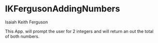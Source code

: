 # IKFergusonAddingNumbers

Isaiah Keith Ferguson

This App. will prompt the user for 2 integers and will return an out the total of both numbers.
